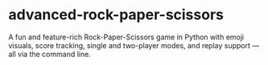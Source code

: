 # advanced-rock-paper-scissors
A fun and feature-rich Rock-Paper-Scissors game in Python with emoji visuals, score tracking, single and two-player modes, and replay support — all via the command line.
